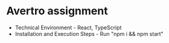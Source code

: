 # Avertro assignment
- Technical Environment - React, TypeScript
- Installation and Execution Steps - Run "npm i && npm start"
